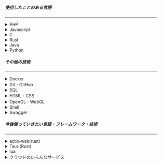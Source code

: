 ##### 使用したことのある言語
***
<details class="card-details">
  <summary>PHP</summary>
  <div>

  - 初めの方はフレームワークを使わずに書いていましたが、今はほとんどのプロジェクトのAPIサーバーは`laravel`を用いて記述しています。 
  - 今では、多分フレームワーク使わずには書けないレベルです😰
  </div>
</details>
<details class="card-details">
  <summary>Javascript</summary>
  <div>
  
  - 基本的にはフレームワークを使っています。
  - `vanillaJavascript`の詳しい勉強は少ししましたが、理解できてない部分も多そうです。
  - `react`, (`nextJs`), `nestJs`などは学習後、実際に実務経験あります。
  </div>
</details>
<details class="card-details">
  <summary>C</summary>
  <div>
  
  - 個人で使っていたのと競プロで使用していたぐらいなので、実務経験はないです。
  - 特に、ネットワークプログラミングの方は頑張っていたのですが、制作物などは残っていません🥲
  - openGL(glut)を大学の講義で少し学習し、簡単なゲームを一つ作成しましたが、深いところまではまだできていません。
  </div>
</details>
<details class="card-details">
  <summary>Rust</summary>
  <div>
  
  - 現段階では学習が何周か終わったぐらいです。
  - 実用的なコードもほとんど書いたことはないですが、今後作成していきたいと考えています。
  </div>
</details>
<details class="card-details">
  <summary>Java</summary>
  <div>
  
  - 大学の講義で学習した程度です。
  - 簡単なGUIのゲームを一つ作りましたが、業務システムなどを作るためのバックエンドの処理は書いたことがありません。
  </div>
</details>
<details class="card-details">
  <summary>Python</summary>
  <div>
  
  - 大学の講義で学習した程度です。
  - `Jupyter`, `Anaconda`を使って書いていました。
  - データ分析の学習で、`scikit-learn`, `scipy`, `numpy`, `matplotlib`, `pandas`などのライブラリの使い方を学びました。
  </div>
</details>

##### その他の技術
***
<details class="card-details">
  <summary>Docker</summary>
  <div>
  
  - 現在は2つ以上のサーバーをローカルで開発するときは毎回dockerを使用しています。
  - dockerを使うときはだいたい、`docker compose`を一緒に使っています。
  - 外部サービスの`k8s`や`ecs`などはまだ使ったことがありません。
  - dockerHubに僕の作成したイメージを共有したことはありません。
  </div>
</details>
<details class="card-details">
  <summary>Git・GitHub</summary>
  <div>
  
  - ある程度の知識と経験はあるつもりですが、PRを送られてきたものを綿密にテストした上でmergeするという工程を経験したことはまだありません。
  - また、githubの他、`gitea`も使っています。
  </div>
</details>
<details class="card-details">
  <summary>SQL</summary>
  <div>
  
  - 普段はpostgresを使っています。
  - laravelやnestJsなど使うときは`O/Rマッパー`を使用していることが多いですが、テスト時は基本的に直接SQLを叩いているので、基本構文はある程度できると思います。
  - トランザクションなどはわかりますが、SQLの直書きでは書いたことがないなど、基本構文といっても`DML(データ操作)`しか普段は叩きません。
  </div>
</details>
<details class="card-details">
  <summary>HTML・CSS</summary>
  <div>
  
  - フロントも触るのでできます。
  - アニメーションや疑似要素などのcssはできません。
  - `tailwind css`をしばらく使っていました。
  </div>
</details>
<details class="card-details">
  <summary>OpenGL・WebGL</summary>
  <div>
  
  - 少し学習して概念もなんとなく理解できている程度です。
  - WebGLの方も勉強をしましたが、どうしても3Dオブジェクトをサイトで使いたいときは`ThreeJs`を使用しています。
  - GLSLのシェーダ言語も少ししか触ったことがありません。
  </div>
</details>
<details class="card-details">
  <summary>Shell</summary>
  <div>
  
  - なにか作品を作ったことはありませんが、作業効率化のために書くことはあります。
  - 覚えているコマンドは使って書けるのですが、複雑なコマンド(`sed`や`awk`など)は普段調べながらやってます(~~いい加減覚えたい~~)。
  </div>
</details>
<details class="card-details">
  <summary>Swagger</summary>
  <div>
  
  - 案件でバックエンドをする際には、`openapi.yaml`を記述しています。
  - 詳しく勉強したということはありませんが、単純な設計書を書く程度には問題ありません。
  </div>
</details>

##### 今後使っていきたい言語・フレームワーク・技術
***
<details class="card-details">
  <summary>actix-web(rust)</summary>
  <div>
  
  - laravelのプロジェクトが多いので、たまには別の言語でバックエンドを実装したいということで超高速なこのフレームワーク使ってみたいなと...
  - ただrustならなんでもいい感が僕の中ではあるので`rocket`や`axum`に変更するかも知れないです。 
  </div>
</details>
<details class="card-details">
  <summary>Tauri(Rust)</summary>
  <div>
  
  - rustとreactなどを使って、デスクトップアプリを作れるらしいのでとりあえず触ってみたいです。
  </div>
</details>
<details class="card-details">
  <summary>lua</summary>
  <div>
  
  - ゲーム作るときとかubuntuのデスクトップの画面いじったりするのに遊び程度に勉強したいと思っています。
  </div>
</details>
<details class="card-details">
  <summary>クラウドのいろんなサービス</summary>
  <div>
  
  - AWSのlambdaとか。
  </div>
</details>